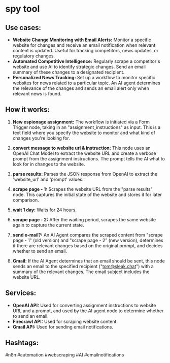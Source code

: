 # spy tool

## Use cases:

- **Website Change Monitoring with Email Alerts:** Monitor a specific website for changes and receive an email notification when relevant content is updated. Useful for tracking competitors, news updates, or regulatory changes.
- **Automated Competitive Intelligence:** Regularly scrape a competitor's website and use AI to identify strategic changes.  Send an email summary of these changes to a designated recipient.
- **Personalized News Tracking:** Set up a workflow to monitor specific websites for news related to a particular topic.  An AI agent determines the relevance of the changes and sends an email alert only when relevant news is found.

## How it works:

1.  **New espionage assignment:**  The workflow is initiated via a Form Trigger node, taking in an "assignment_instructions" as input.  This is a text field where you specify the website to monitor and what kind of changes you're looking for.

2.  **convert message to website url & instruction:** This node uses an OpenAI Chat Model to extract the website URL and create a verbose prompt from the assignment instructions. The prompt tells the AI what to look for in changes to the website.

3.  **parse results:** Parses the JSON response from OpenAI to extract the 'website_url' and 'prompt' values.

4.  **scrape page - 1:** Scrapes the website URL from the "parse results" node. This captures the initial state of the website and stores it for later comparison.

5.  **wait 1 day:** Waits for 24 hours.

6.  **scrape page - 2:**  After the waiting period, scrapes the same website again to capture the current state.

7.  **send e-mail?:** An AI Agent compares the scraped content from "scrape page - 1" (old version) and "scrape page - 2" (new version), determines if there are relevant changes based on the original prompt, and decides whether to send an email.

8.  **Gmail:** If the AI Agent determines that an email should be sent, this node sends an email to the specified recipient ("tom@sleak.chat") with a summary of the relevant changes. The email subject includes the website URL.

## Services:

*   **OpenAI API:** Used for converting assignment instructions to website URL and a prompt, and used by the AI agent node to determine whether to send an email.
*   **Firecrawl API:** Used for scraping website content.
*   **Gmail API:** Used for sending email notifications.

## Hashtags:

#n8n #automation #webscraping #AI #emailnotifications
